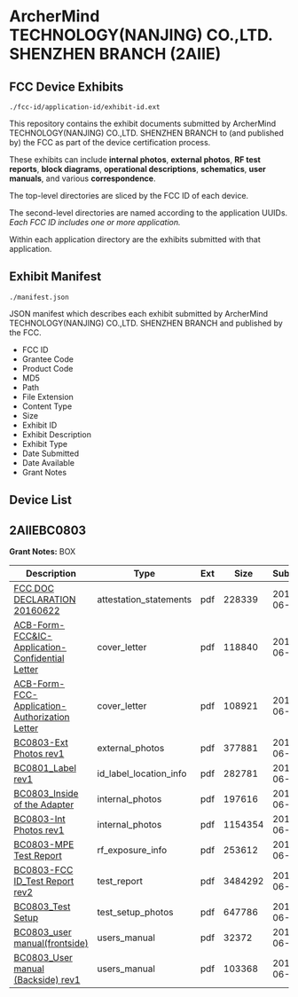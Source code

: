 # ArcherMind TECHNOLOGY(NANJING) CO.,LTD. SHENZHEN BRANCH (2AIIE)
## FCC Device Exhibits

```
./fcc-id/application-id/exhibit-id.ext
```

This repository contains the exhibit documents submitted by ArcherMind TECHNOLOGY(NANJING) CO.,LTD. SHENZHEN BRANCH to (and published by) the FCC as part of the device certification process.

These exhibits can include **internal photos**, **external photos**, **RF test reports**, **block diagrams**, **operational descriptions**, **schematics**, **user manuals**, and various **correspondence**.

The top-level directories are sliced by the FCC ID of each device.

The second-level directories are named according to the application UUIDs. *Each FCC ID includes one or more application.*

Within each application directory are the exhibits submitted with that application. 

## Exhibit Manifest

```
./manifest.json
```

JSON manifest which describes each exhibit submitted by ArcherMind TECHNOLOGY(NANJING) CO.,LTD. SHENZHEN BRANCH and published by the FCC.

- FCC ID
- Grantee Code
- Product Code
- MD5
- Path
- File Extension
- Content Type
- Size
- Exhibit ID
- Exhibit Description
- Exhibit Type
- Date Submitted
- Date Available
- Grant Notes

## Device List
## 2AIIEBC0803
**Grant Notes:** BOX

| Description | Type | Ext | Size | Submitted | Available |
| ----------- | ---- | --- | ---- | --------- | --------- |
| [FCC DOC DECLARATION 20160622](2AIIEBC0803/84de44e6228da9176363c7a2b8f08d75/3036114.pdf) | attestation_statements | pdf | 228339 | 2016-06-22 | 2016-06-23 |
| [ACB-Form-FCC&IC-Application-Confidential Letter](2AIIEBC0803/84de44e6228da9176363c7a2b8f08d75/3036112.pdf) | cover_letter | pdf | 118840 | 2016-06-22 | 2016-06-23 |
| [ACB-Form-FCC-Application-Authorization Letter](2AIIEBC0803/84de44e6228da9176363c7a2b8f08d75/3036113.pdf) | cover_letter | pdf | 108921 | 2016-06-22 | 2016-06-23 |
| [BC0803-Ext Photos rev1](2AIIEBC0803/84de44e6228da9176363c7a2b8f08d75/3036115.pdf) | external_photos | pdf | 377881 | 2016-06-22 | 2016-06-23 |
| [BC0801_Label rev1](2AIIEBC0803/84de44e6228da9176363c7a2b8f08d75/3036118.pdf) | id_label_location_info | pdf | 282781 | 2016-06-22 | 2016-06-23 |
| [BC0803_Inside of the Adapter](2AIIEBC0803/84de44e6228da9176363c7a2b8f08d75/3036116.pdf) | internal_photos | pdf | 197616 | 2016-06-22 | 2016-06-23 |
| [BC0803-Int Photos rev1](2AIIEBC0803/84de44e6228da9176363c7a2b8f08d75/3036117.pdf) | internal_photos | pdf | 1154354 | 2016-06-22 | 2016-06-23 |
| [BC0803-MPE Test Report](2AIIEBC0803/84de44e6228da9176363c7a2b8f08d75/3036124.pdf) | rf_exposure_info | pdf | 253612 | 2016-06-22 | 2016-06-23 |
| [BC0803-FCC ID_Test Report rev2](2AIIEBC0803/84de44e6228da9176363c7a2b8f08d75/3036125.pdf) | test_report | pdf | 3484292 | 2016-06-22 | 2016-06-23 |
| [BC0803_Test Setup](2AIIEBC0803/84de44e6228da9176363c7a2b8f08d75/3036121.pdf) | test_setup_photos | pdf | 647786 | 2016-06-22 | 2016-06-23 |
| [BC0803_user manual(frontside)](2AIIEBC0803/84de44e6228da9176363c7a2b8f08d75/3036122.pdf) | users_manual | pdf | 32372 | 2016-06-22 | 2016-06-23 |
| [BC0803_User manual (Backside) rev1](2AIIEBC0803/84de44e6228da9176363c7a2b8f08d75/3036123.pdf) | users_manual | pdf | 103368 | 2016-06-22 | 2016-06-23 |
